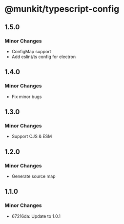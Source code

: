 # @munkit/typescript-config

## 1.5.0

### Minor Changes

- ConfigMap support
- Add eslint/ts config for electron

## 1.4.0

### Minor Changes

- Fix minor bugs

## 1.3.0

### Minor Changes

- Support CJS & ESM

## 1.2.0

### Minor Changes

- Generate source map

## 1.1.0

### Minor Changes

- 67216da: Update to 1.0.1
